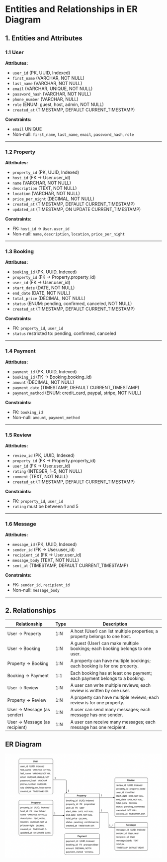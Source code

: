 #  Entities and Relationships in ER Diagram

## 1. Entities and Attributes

### 1.1 User
**Attributes:**
- `user_id` (PK, UUID, Indexed)  
- `first_name` (VARCHAR, NOT NULL)  
- `last_name` (VARCHAR, NOT NULL)  
- `email` (VARCHAR, UNIQUE, NOT NULL)  
- `password_hash` (VARCHAR, NOT NULL)  
- `phone_number` (VARCHAR, NULL)  
- `role` (ENUM: guest, host, admin, NOT NULL)  
- `created_at` (TIMESTAMP, DEFAULT CURRENT_TIMESTAMP)  

**Constraints:**
- `email` UNIQUE  
- Non-null: `first_name`, `last_name`, `email`, `password_hash`, `role`  

---

### 1.2 Property
**Attributes:**
- `property_id` (PK, UUID, Indexed)  
- `host_id` (FK → User.user_id)  
- `name` (VARCHAR, NOT NULL)  
- `description` (TEXT, NOT NULL)  
- `location` (VARCHAR, NOT NULL)  
- `price_per_night` (DECIMAL, NOT NULL)  
- `created_at` (TIMESTAMP, DEFAULT CURRENT_TIMESTAMP)  
- `updated_at` (TIMESTAMP, ON UPDATE CURRENT_TIMESTAMP)  

**Constraints:**
- FK: `host_id` → `User.user_id`  
- Non-null: `name`, `description`, `location`, `price_per_night`  

---

### 1.3 Booking
**Attributes:**
- `booking_id` (PK, UUID, Indexed)  
- `property_id` (FK → Property.property_id)  
- `user_id` (FK → User.user_id)  
- `start_date` (DATE, NOT NULL)  
- `end_date` (DATE, NOT NULL)  
- `total_price` (DECIMAL, NOT NULL)  
- `status` (ENUM: pending, confirmed, canceled, NOT NULL)  
- `created_at` (TIMESTAMP, DEFAULT CURRENT_TIMESTAMP)  

**Constraints:**
- FK: `property_id`, `user_id`  
- `status` restricted to: pending, confirmed, canceled  

---

### 1.4 Payment
**Attributes:**
- `payment_id` (PK, UUID, Indexed)  
- `booking_id` (FK → Booking.booking_id)  
- `amount` (DECIMAL, NOT NULL)  
- `payment_date` (TIMESTAMP, DEFAULT CURRENT_TIMESTAMP)  
- `payment_method` (ENUM: credit_card, paypal, stripe, NOT NULL)  

**Constraints:**
- FK: `booking_id`  
- Non-null: `amount`, `payment_method`  

---

### 1.5 Review
**Attributes:**
- `review_id` (PK, UUID, Indexed)  
- `property_id` (FK → Property.property_id)  
- `user_id` (FK → User.user_id)  
- `rating` (INTEGER, 1–5, NOT NULL)  
- `comment` (TEXT, NOT NULL)  
- `created_at` (TIMESTAMP, DEFAULT CURRENT_TIMESTAMP)  

**Constraints:**
- FK: `property_id`, `user_id`  
- `rating` must be between 1 and 5  

---

### 1.6 Message
**Attributes:**
- `message_id` (PK, UUID, Indexed)  
- `sender_id` (FK → User.user_id)  
- `recipient_id` (FK → User.user_id)  
- `message_body` (TEXT, NOT NULL)  
- `sent_at` (TIMESTAMP, DEFAULT CURRENT_TIMESTAMP)  

**Constraints:**
- FK: `sender_id`, `recipient_id`  
- Non-null: `message_body`  

---

## 2. Relationships

| Relationship                       | Type | Description |
|-----------------------------------|------|-------------|
| User → Property                    | 1:N  | A host (User) can list multiple properties; a property belongs to one host. |
| User → Booking                     | 1:N  | A guest (User) can make multiple bookings; each booking belongs to one user. |
| Property → Booking                 | 1:N  | A property can have multiple bookings; each booking is for one property. |
| Booking → Payment                  | 1:1  | Each booking has at least one payment; each payment belongs to a booking. |
| User → Review                      | 1:N  | A user can write multiple reviews; each review is written by one user. |
| Property → Review                  | 1:N  | A property can have multiple reviews; each review is for one property. |
| User → Message (as sender)         | 1:N  | A user can send many messages; each message has one sender. |
| User → Message (as recipient)      | 1:N  | A user can receive many messages; each message has one recipient. |


## ER Diagram

![Airbnb Database ER Diagram](airbnb_erd.png)


